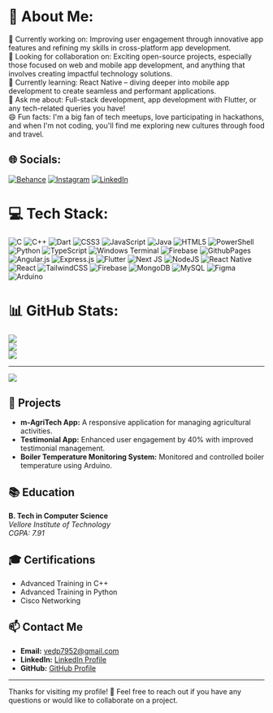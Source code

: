 # 💫 About Me:
🔭 Currently working on: Improving user engagement through innovative app features and refining my skills in cross-platform app development.<br>🤝 Looking for collaboration on: Exciting open-source projects, especially those focused on web and mobile app development, and anything that involves creating impactful technology solutions.<br>🌱 Currently learning: React Native – diving deeper into mobile app development to create seamless and performant applications.<br>💬 Ask me about: Full-stack development, app development with Flutter, or any tech-related queries you have!<br>😄 Fun facts: I'm a big fan of tech meetups, love participating in hackathons, and when I'm not coding, you'll find me exploring new cultures through food and travel.


## 🌐 Socials:
[![Behance](https://img.shields.io/badge/Behance-1769ff?logo=behance&logoColor=white)](https://behance.net/VedP483) [![Instagram](https://img.shields.io/badge/Instagram-%23E4405F.svg?logo=Instagram&logoColor=white)](https://instagram.com/_v_ed483) [![LinkedIn](https://img.shields.io/badge/LinkedIn-%230077B5.svg?logo=linkedin&logoColor=white)](https://linkedin.com/in/ved-prakash-37b438219) 

# 💻 Tech Stack:
![C](https://img.shields.io/badge/c-%2300599C.svg?style=for-the-badge&logo=c&logoColor=white)   ![C++](https://img.shields.io/badge/c++-%2300599C.svg?style=for-the-badge&logo=c%2B%2B&logoColor=white)   ![Dart](https://img.shields.io/badge/dart-%230175C2.svg?style=for-the-badge&logo=dart&logoColor=white)   ![CSS3](https://img.shields.io/badge/css3-%231572B6.svg?style=for-the-badge&logo=css3&logoColor=white)   ![JavaScript](https://img.shields.io/badge/javascript-%23323330.svg?style=for-the-badge&logo=javascript&logoColor=%23F7DF1E)   ![Java](https://img.shields.io/badge/java-%23ED8B00.svg?style=for-the-badge&logo=openjdk&logoColor=white)   ![HTML5](https://img.shields.io/badge/html5-%23E34F26.svg?style=for-the-badge&logo=html5&logoColor=white)   ![PowerShell](https://img.shields.io/badge/PowerShell-%235391FE.svg?style=for-the-badge&logo=powershell&logoColor=white)   ![Python](https://img.shields.io/badge/python-3670A0?style=for-the-badge&logo=python&logoColor=ffdd54)   ![TypeScript](https://img.shields.io/badge/typescript-%23007ACC.svg?style=for-the-badge&logo=typescript&logoColor=white)   ![Windows Terminal](https://img.shields.io/badge/Windows%20Terminal-%234D4D4D.svg?style=for-the-badge&logo=windows-terminal&logoColor=white)   ![Firebase](https://img.shields.io/badge/firebase-%23039BE5.svg?style=for-the-badge&logo=firebase)   ![GithubPages](https://img.shields.io/badge/github%20pages-121013?style=for-the-badge&logo=github&logoColor=white)   ![Angular.js](https://img.shields.io/badge/angular.js-%23E23237.svg?style=for-the-badge&logo=angularjs&logoColor=white)   ![Express.js](https://img.shields.io/badge/express.js-%23404d59.svg?style=for-the-badge&logo=express&logoColor=%2361DAFB)   ![Flutter](https://img.shields.io/badge/Flutter-%2302569B.svg?style=for-the-badge&logo=Flutter&logoColor=white)   ![Next JS](https://img.shields.io/badge/Next-black?style=for-the-badge&logo=next.js&logoColor=white)   ![NodeJS](https://img.shields.io/badge/node.js-6DA55F?style=for-the-badge&logo=node.js&logoColor=white)   ![React Native](https://img.shields.io/badge/react_native-%2320232a.svg?style=for-the-badge&logo=react&logoColor=%2361DAFB)   ![React](https://img.shields.io/badge/react-%2320232a.svg?style=for-the-badge&logo=react&logoColor=%2361DAFB)   ![TailwindCSS](https://img.shields.io/badge/tailwindcss-%2338B2AC.svg?style=for-the-badge&logo=tailwind-css&logoColor=white)   ![Firebase](https://img.shields.io/badge/firebase-a08021?style=for-the-badge&logo=firebase&logoColor=ffcd34)   ![MongoDB](https://img.shields.io/badge/MongoDB-%234ea94b.svg?style=for-the-badge&logo=mongodb&logoColor=white) ![MySQL](https://img.shields.io/badge/mysql-4479A1.svg?style=for-the-badge&logo=mysql&logoColor=white)   ![Figma](https://img.shields.io/badge/figma-%23F24E1E.svg?style=for-the-badge&logo=figma&logoColor=white)   ![Arduino](https://img.shields.io/badge/-Arduino-00979D?style=for-the-badge&logo=Arduino&logoColor=white)
# 📊 GitHub Stats:
![](https://github-readme-stats.vercel.app/api?username=VedPrakash483&theme=dark&hide_border=false&include_all_commits=false&count_private=false)<br/>
![](https://github-readme-streak-stats.herokuapp.com/?user=VedPrakash483&theme=dark&hide_border=false)<br/>
![](https://github-readme-stats.vercel.app/api/top-langs/?username=VedPrakash483&theme=dark&hide_border=false&include_all_commits=false&count_private=false&layout=compact)

---
[![](https://visitcount.itsvg.in/api?id=VedPrakash483&icon=10&color=0)](https://visitcount.itsvg.in)

## 🚀 Projects

- **m-AgriTech App:** A responsive application for managing agricultural activities.
- **Testimonial App:** Enhanced user engagement by 40% with improved testimonial management.
- **Boiler Temperature Monitoring System:** Monitored and controlled boiler temperature using Arduino.

## 📚 Education

**B. Tech in Computer Science**  
_Vellore Institute of Technology_  
_CGPA: 7.91_

## 🎓 Certifications

- Advanced Training in C++
- Advanced Training in Python
- Cisco Networking

## 📫 Contact Me

- **Email:** [vedp7952@gmail.com](mailto:vedp7952@gmail.com)
- **LinkedIn:** [LinkedIn Profile](https://www.linkedin.com/in/ved-prakash-37b438219/)
- **GitHub:** [GitHub Profile](https://github.com/VedPrakash483)


---

Thanks for visiting my profile! 🚀 Feel free to reach out if you have any questions or would like to collaborate on a project.

